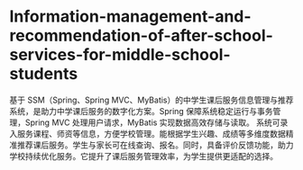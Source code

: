 # Information-management-and-recommendation-of-after-school-services-for-middle-school-students
基于 SSM（Spring、Spring MVC、MyBatis）的中学生课后服务信息管理与推荐系统，是助力中学课后服务的数字化方案。Spring 保障系统稳定运行与事务管理，Spring MVC 处理用户请求，MyBatis 实现数据高效存储与读取。  系统可录入服务课程、师资等信息，方便学校管理。能根据学生兴趣、成绩等多维度数据精准推荐课后服务。学生与家长可在线查询、报名。同时，具备评价反馈功能，助力学校持续优化服务。它提升了课后服务管理效率，为学生提供更适配的选择。 
